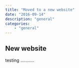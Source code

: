 ```yaml
---
title: "Moved to a new website"
date: "2016-09-14"
description: "general"
categories: 
    - "general"
---
```


## New website

testing ...........

